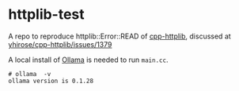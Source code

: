 # httplib-test

A repo to reproduce httplib::Error::READ of [cpp-httplib](https://github.com/yhirose/cpp-httplib), discussed at [yhirose/cpp-httplib/issues/1379](https://github.com/yhirose/cpp-httplib/issues/1379)

A local install of [Ollama](https://ollama.com/) is needed to run `main.cc`.

```shell
# ollama  -v
ollama version is 0.1.28
```